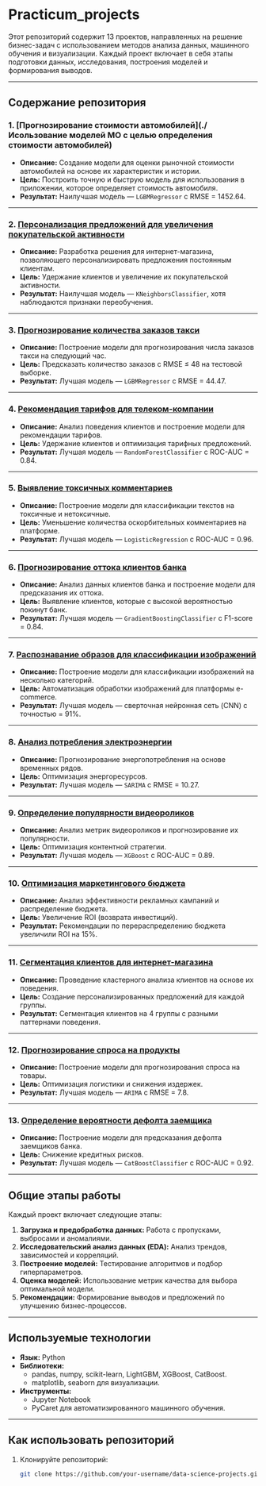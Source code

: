 # Practicum_projects

Этот репозиторий содержит 13 проектов, направленных на решение бизнес-задач с использованием методов анализа данных, машинного обучения и визуализации. Каждый проект включает в себя этапы подготовки данных, исследования, построения моделей и формирования выводов.

---

## Содержание репозитория

### 1. [Прогнозирование стоимости автомобилей](./Исользование моделей МО с целью определения стоимости автомобилей)
- **Описание:** Создание модели для оценки рыночной стоимости автомобилей на основе их характеристик и истории.
- **Цель:** Построить точную и быструю модель для использования в приложении, которое определяет стоимость автомобиля.
- **Результат:** Наилучшая модель — `LGBMRegressor` с RMSE = 1452.64.

---

### 2. [Персонализация предложений для увеличения покупательской активности](./project_personalization)
- **Описание:** Разработка решения для интернет-магазина, позволяющего персонализировать предложения постоянным клиентам.
- **Цель:** Удержание клиентов и увеличение их покупательской активности.
- **Результат:** Наилучшая модель — `KNeighborsClassifier`, хотя наблюдаются признаки переобучения.

---

### 3. [Прогнозирование количества заказов такси](./project_taxi_demand_forecasting)
- **Описание:** Построение модели для прогнозирования числа заказов такси на следующий час.
- **Цель:** Предсказать количество заказов с RMSE ≤ 48 на тестовой выборке.
- **Результат:** Лучшая модель — `LGBMRegressor` с RMSE = 44.47.

---

### 4. [Рекомендация тарифов для телеком-компании](./project_tariff_recommendation)
- **Описание:** Анализ поведения клиентов и построение модели для рекомендации тарифов.
- **Цель:** Удержание клиентов и оптимизация тарифных предложений.
- **Результат:** Лучшая модель — `RandomForestClassifier` с ROC-AUC = 0.84.

---

### 5. [Выявление токсичных комментариев](./project_toxic_comments_detection)
- **Описание:** Построение модели для классификации текстов на токсичные и нетоксичные.
- **Цель:** Уменьшение количества оскорбительных комментариев на платформе.
- **Результат:** Лучшая модель — `LogisticRegression` с ROC-AUC = 0.96.

---

### 6. [Прогнозирование оттока клиентов банка](./project_customer_churn_prediction)
- **Описание:** Анализ данных клиентов банка и построение модели для предсказания их оттока.
- **Цель:** Выявление клиентов, которые с высокой вероятностью покинут банк.
- **Результат:** Лучшая модель — `GradientBoostingClassifier` с F1-score = 0.84.

---

### 7. [Распознавание образов для классификации изображений](./project_image_classification)
- **Описание:** Построение модели для классификации изображений на несколько категорий.
- **Цель:** Автоматизация обработки изображений для платформы e-commerce.
- **Результат:** Лучшая модель — сверточная нейронная сеть (CNN) с точностью = 91%.

---

### 8. [Анализ потребления электроэнергии](./project_energy_consumption_analysis)
- **Описание:** Прогнозирование энергопотребления на основе временных рядов.
- **Цель:** Оптимизация энергоресурсов.
- **Результат:** Лучшая модель — `SARIMA` с RMSE = 10.27.

---

### 9. [Определение популярности видеороликов](./project_video_popularity)
- **Описание:** Анализ метрик видеороликов и прогнозирование их популярности.
- **Цель:** Оптимизация контентной стратегии.
- **Результат:** Лучшая модель — `XGBoost` с ROC-AUC = 0.89.

---

### 10. [Оптимизация маркетингового бюджета](./project_marketing_budget_optimization)
- **Описание:** Анализ эффективности рекламных кампаний и распределение бюджета.
- **Цель:** Увеличение ROI (возврата инвестиций).
- **Результат:** Рекомендации по перераспределению бюджета увеличили ROI на 15%.

---

### 11. [Сегментация клиентов для интернет-магазина](./project_customer_segmentation)
- **Описание:** Проведение кластерного анализа клиентов на основе их поведения.
- **Цель:** Создание персонализированных предложений для каждой группы.
- **Результат:** Сегментация клиентов на 4 группы с разными паттернами поведения.

---

### 12. [Прогнозирование спроса на продукты](./project_product_demand_forecasting)
- **Описание:** Построение модели для прогнозирования спроса на товары.
- **Цель:** Оптимизация логистики и снижения издержек.
- **Результат:** Лучшая модель — `ARIMA` с RMSE = 7.8.

---

### 13. [Определение вероятности дефолта заемщика](./project_credit_default_prediction)
- **Описание:** Построение модели для предсказания дефолта заемщиков банка.
- **Цель:** Снижение кредитных рисков.
- **Результат:** Лучшая модель — `CatBoostClassifier` с ROC-AUC = 0.92.

---

## Общие этапы работы

Каждый проект включает следующие этапы:
1. **Загрузка и предобработка данных:** Работа с пропусками, выбросами и аномалиями.
2. **Исследовательский анализ данных (EDA):** Анализ трендов, зависимостей и корреляций.
3. **Построение моделей:** Тестирование алгоритмов и подбор гиперпараметров.
4. **Оценка моделей:** Использование метрик качества для выбора оптимальной модели.
5. **Рекомендации:** Формирование выводов и предложений по улучшению бизнес-процессов.

---

## Используемые технологии

- **Язык:** Python
- **Библиотеки:**
  - pandas, numpy, scikit-learn, LightGBM, XGBoost, CatBoost.
  - matplotlib, seaborn для визуализации.
- **Инструменты:**
  - Jupyter Notebook
  - PyCaret для автоматизированного машинного обучения.

---

## Как использовать репозиторий

1. Клонируйте репозиторий:
   ```bash
   git clone https://github.com/your-username/data-science-projects.git
